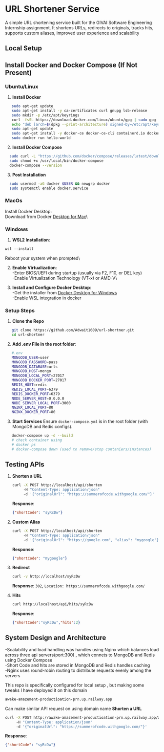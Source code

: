 
# URL Shortener Service

A simple URL shortening service built for the GIVAI Software Engineering Internship assignment. It shortens URLs, redirects to originals, tracks hits, supports custom aliases, improved user experience and scalability

## Local Setup

## Install Docker and Docker Compose (If Not Present)
### Ubuntu/Linux

1. **Install Docker**
```bash
   sudo apt-get update
   sudo apt-get install -y ca-certificates curl gnupg lsb-release
   sudo mkdir -p /etc/apt/keyrings
   curl -fsSL https://download.docker.com/linux/ubuntu/gpg | sudo gpg --dearmor -o /etc/apt/keyrings/docker.gpg
   echo "deb [arch=$(dpkg --print-architecture) signed-by=/etc/apt/keyrings/docker.gpg] https://download.docker.com/linux/ubuntu $(lsb_release -cs) stable" | sudo tee /etc/apt/sources.list.d/docker.list > /dev/null
   sudo apt-get update
   sudo apt-get install -y docker-ce docker-ce-cli containerd.io docker-compose-plugin
   sudo docker run hello-world
```
2. **Install Docker Compose**
```bash
  sudo curl -L "https://github.com/docker/compose/releases/latest/download/docker-compose-$(uname -s)-$(uname -m)" -o /usr/local/bin/docker-compose
  sudo chmod +x /usr/local/bin/docker-compose
  docker-compose --version
```
3. **Post Installation**
```bash
  sudo usermod -aG docker $USER && newgrp docker
  sudo systemctl enable docker.service
```
### MacOs

Install Docker Desktop:\
Download from Docker [Desktop for Mac](https://www.docker.com/products/docker-desktop/)\

### Windows

1. **WSL2 Installation**:
````powershell
wsl --install
````
Reboot your system when prompted\

2. **Enable Virtualization**:\
-Enter BIOS/UEFI during startup (usually via F2, F10, or DEL key)\
-Enable Virtualization Technology (VT-x) or AMD-V\

3. **Install and Configure Docker Desktop**:\
-Get the installer from [Docker Desktop for Windows](https://docs.docker.com/desktop/setup/install/windows-install/)\
-Enable WSL integration in docker

### Setup Steps
1. **Clone the Repo**
```bash
   git clone https://github.com/Adwait1609/url-shortner.git
   cd url-shortner
```
2. **Add .env File in the root folder**:
```bash
   #.env
   MONGODB_USER=user
   MONGODB_PASSWORD=pass
   MONGODB_DATABASE=urls
   MONGODB_HOST=mongo
   MONGODB_LOCAL_PORT=27017
   MONGODB_DOCKER_PORT=27017
   REDIS_HOST=redis
   REDIS_LOCAL_PORT=6379
   REDIS_DOCKER_PORT=6379
   NODE_SERVER_HOST=0.0.0.0
   NODE_SERVER_LOCAL_PORT=3000
   NGINX_LOCAL_PORT=80
   NGINX_DOCKER_PORT=80
```
3. **Start Services**
Ensure `docker-compose.yml` is in the root folder (with MongoDB and Redis configs).
```bash
   docker-compose up -d --build
   # check container using 
   # docker ps
   # docker-compose down (used to remove/stop contaniers/instances)
```

## Testing APIs

1. **Shorten a URL**
   ```bash
   curl -X POST http://localhost/api/shorten 
        -H "Content-Type: application/json" 
        -d '{"originalUrl": "https://summerofcode.withgoogle.com/"}'
   ```
   **Response**:
   ```json
   {"shortCode": "syRcDw"}
   ```

2. **Custom Alias**
   ```bash
   curl -X POST http://localhost/api/shorten 
        -H "Content-Type: application/json" 
        -d '{"originalUrl": "https://google.com", "alias": "mygoogle"}'
   ```
   **Response**:
   ```json
   {"shortCode": "mygoogle"}
   ```

3. **Redirect**
   ```bash
   curl -v http://localhost/syRcDw
   ```
   **Response**: `302`, `Location: https://summerofcode.withgoogle.com/`
4. **Hits**
   ```bash
   curl http://localhost/api/hits/syRcDw
   ```
   **Response**:
   ```json
   {"shortCode":"syRcDw","hits":2}
   ```
## System Design and Architecture
-Scalability and load handling was handles using Nginx which balances load across three api servers(port:300) , which connets to MongoDB and Redis using Docker Compose\
-Short Code and hits are stored in MongoDB and Redis handles caching\
-Nginx uses round-robin routing to distribute requests evenly among the servers

This repo is specifically configured for local setup , but making some tweaks I have deployed it on this domain 
```bash
awake-amazement-productioation-prn.up.railway.app
```
Can make similar API request on using domain name
**Shorten a URL**
   ```bash
   curl -X POST http://awake-amazement-productioation-prn.up.railway.app/api/shorten 
        -H "Content-Type: application/json" 
        -d '{"originalUrl": "https://summerofcode.withgoogle.com/"}'
   ```
   **Response**:
   ```json
   {"shortCode": "syRcDw"}
   ```
   
